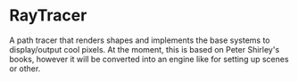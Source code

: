 # RayTracer
A path tracer that renders shapes and implements the base systems to display/output cool pixels.
At the moment, this is based on Peter Shirley's books, however it will be converted into an engine like for setting up scenes or other.
